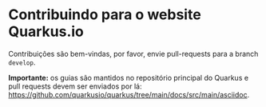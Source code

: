 # Contribuindo para o website Quarkus.io

Contribuições são bem-vindas, por favor, envie pull-requests para a branch `develop`.

**Importante:** os guias são mantidos no repositório principal do Quarkus e pull requests devem ser enviados por lá:
https://github.com/quarkusio/quarkus/tree/main/docs/src/main/asciidoc.
